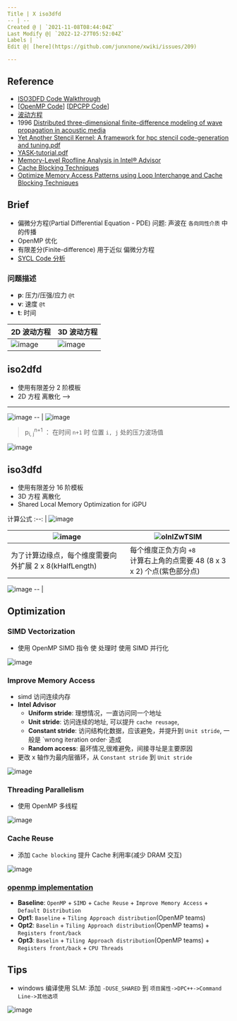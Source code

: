 ```yaml
---
Title | X iso3dfd
-- | --
Created @ | `2021-11-08T08:44:04Z`
Last Modify @| `2022-12-27T05:52:04Z`
Labels | ``
Edit @| [here](https://github.com/junxnone/xwiki/issues/209)

---
```

## Reference
- [ISO3DFD Code Walkthrough](https://www.intel.com/content/www/us/en/developer/articles/technical/iso3dfd-code-walkthrough.html)
- [[OpenMP Code](https://github.com/oneapi-src/oneAPI-samples/tree/master/DirectProgramming/C%2B%2B/StructuredGrids/iso3dfd_omp_offload)] [[DPCPP Code](https://github.com/oneapi-src/oneAPI-samples/tree/master/DirectProgramming/DPC%2B%2B/StructuredGrids/iso3dfd_dpcpp)]
- [波动方程](https://baike.baidu.com/item/%E6%B3%A2%E5%8A%A8%E6%96%B9%E7%A8%8B/1613956)
-  1996 [Distributed three-dimensional finite-difference modeling of wave propagation in acoustic media](https://aip.scitation.org/doi/pdf/10.1063/1.168610)
- [Yet Another Stencil Kernel: A framework for hpc stencil code-generation and tuning.pdf](https://github.com/junxnone/tech-io/files/7509445/yask.pdf)
- [YASK-tutorial.pdf](https://github.com/junxnone/tech-io/files/7509475/YASK-tutorial.pdf)
- [Memory-Level Roofline Analysis in Intel® Advisor](https://www.intel.com/content/www/us/en/developer/articles/technical/memory-level-roofline-model-with-advisor.html)
- [Cache Blocking Techniques](https://www.intel.com/content/www/us/en/developer/articles/technical/cache-blocking-techniques.html)
- [Optimize Memory Access Patterns using Loop Interchange and Cache Blocking Techniques](https://www.intel.com/content/www/us/en/develop/documentation/advisor-cookbook/top/optimize-memory-access-patterns.html)


## Brief
- 偏微分方程(Partial Differential Equation - PDE) 问题: 声波在 `各向同性介质` 中的传播
- OpenMP 优化
- 有限差分(Finite-difference) 用于近似 偏微分方程
- [SYCL Code 分析](https://github.com/junxnone/oneAPI-samples/issues/1)

###  问题描述
- **p**: 压力/压强/应力 `@t`
- **v**: 速度 `@t`
- **t**: 时间

2D 波动方程 | 3D 波动方程
--  | --
![image](https://user-images.githubusercontent.com/2216970/140710523-15f2cc22-8dfe-4d44-94c4-0331f23c0831.png) | ![image](https://user-images.githubusercontent.com/2216970/140710530-3f6d0907-3b04-418f-b285-04399edb13bc.png)


## iso2dfd
- 使用有限差分 2 阶模板
- 2D 方程 离散化 -->


---

![image](https://user-images.githubusercontent.com/2216970/140723634-fc7aba3b-0a62-44f9-ba80-90a8a0329542.png)
-- | 
![image](https://user-images.githubusercontent.com/2216970/140723652-48e87e0d-5030-4b28-be5d-d7d61b66c1d9.png)

> p<sub>i, j</sub><sup>n+1</sup> ： 在时间 `n+1` 时 位置 `i, j` 处的压力波场值



![image](https://user-images.githubusercontent.com/2216970/140723893-65216db5-018a-4d04-977c-9482b4e787e6.png)


## iso3dfd

- 使用有限差分 16 阶模板
- 3D 方程 离散化
- Shared Local Memory Optimization for iGPU

计算公式
:--: |
![image](https://user-images.githubusercontent.com/2216970/140724354-f275ed0b-05d6-4a04-abe1-5f32d1ca278b.png)


![image](https://user-images.githubusercontent.com/2216970/145940342-d4d395f6-c002-4d24-a4aa-4cefe790693d.png) | ![oInlZwTSIM](https://user-images.githubusercontent.com/2216970/141894886-901adfd1-dda4-4998-9c2f-525b11c83523.gif)
-- | --
为了计算边缘点，每个维度需要向外扩展 2 x 8(kHalfLength) | 每个维度正负方向 `+8`<br> 计算右上角的点需要 48 (8 x 3 x 2) 个点(紫色部分点)

![image](https://user-images.githubusercontent.com/2216970/141893331-39db815d-61fa-4ad7-bf72-87f6ffbefd7a.png)
-- |


## Optimization


### SIMD Vectorization
- 使用 OpenMP SIMD 指令 使 处理时 使用 SIMD 并行化

![image](https://user-images.githubusercontent.com/2216970/141059698-55584797-ef18-4452-bd17-d5d373cb5969.png)


### Improve Memory Access
- simd 访问连续内存
- **Intel Advisor**
  - **Uniform stride**: 理想情况，一直访问同一个地址
  - **Unit stride**: 访问连续的地址, 可以提升 `cache reusage`,
  - **Constant stride**: 访问结构化数据，应该避免，并提升到 `Unit stride`, 一般是 `wrong iteration order· 造成
  - **Random access**: 最坏情况,很难避免，间接寻址是主要原因
- 更改 x 轴作为最内层循环，从 `Constant stride` 到 `Unit stride`

![image](https://user-images.githubusercontent.com/2216970/141060078-b40abbea-9434-4e08-b3d7-9ed49cdb0cc7.png)


### Threading Parallelism
- 使用 OpenMP 多线程

![image](https://user-images.githubusercontent.com/2216970/141060410-7194a867-a2f4-47d4-bad1-57bc9012dd01.png)


### Cache Reuse
- 添加 `Cache blocking` 提升 Cache 利用率(减少 DRAM 交互)

![image](https://user-images.githubusercontent.com/2216970/141060752-4a421708-3468-4857-b4eb-29d47b32b20c.png)


### [openmp implementation](https://github.com/oneapi-src/oneAPI-samples/tree/master/DirectProgramming/C%2B%2B/StructuredGrids/iso3dfd_omp_offload)

- **Baseline**: `OpenMP` + `SIMD` + `Cache Reuse` + `Improve Memory Access` + `Default Distribution`
- **Opt1**: `Baseline` + `Tiling Approach distribution`(OpenMP teams)
- **Opt2**: `Baselin` +  `Tiling Approach distribution`(OpenMP teams) + `Registers front/back`
- **Opt3**: `Baselin` +  `Tiling Approach distribution`(OpenMP teams) + `Registers front/back` + `CPU Threads`

## Tips

- windows 编译使用 SLM: 添加 `-DUSE_SHARED` 到 `项目属性->DPC++->Command Line->其他选项`

![image](https://user-images.githubusercontent.com/2216970/147624212-e4b20ea0-ccbc-429d-afaa-03eab75878f3.png)

